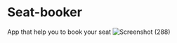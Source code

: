 # Seat-booker
App that help you to book your seat
![Screenshot (288)](https://user-images.githubusercontent.com/68926038/181390750-e514a61c-400b-4228-883b-a268f00966c3.png)
